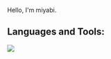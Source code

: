 
Hello, I'm miyabi.

## Languages and Tools:
![](https://skillicons.dev/icons?i=figma,xd,html,css,sass,tailwind,js,typescript,jquery,react,next,astro,wordpress)
